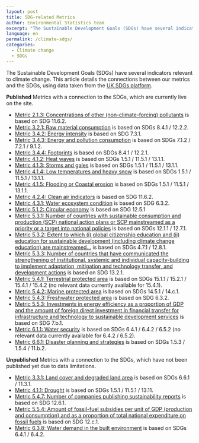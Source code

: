```yaml
---
layout: post
title: SDG-related Metrics
author: Environmental Statistics team
excerpt: "The Sustainable Development Goals (SDGs) have several indicators relevant to climate change..."
language: en
permalink: /climate-sdgs/
categories:
  - Climate change
  - SDGs
---
```


The Sustainable Development Goals (SDGs) have several indicators relevant to climate change. This article details the connections between our metrics and the SDGs, using data taken from the [UK SDGs platform](https://sdgdata.gov.uk/).

<strong>Published</strong>
Metrics with a connection to the SDGs, which are currently live on the site.

- [Metric 2.1.3: Concentrations of other (non-climate-forcing) pollutants](https://norric1admin.github.io/envmetric-site/2-1-3/) is based on SDG 11.6.2.
- [Metric 3.2.1: Raw material consumption](https://norric1admin.github.io/envmetric-site/3-2-1) is based on SDGs 8.4.1 / 12.2.2.
- [Metric 3.4.2: Energy intensity](https://norric1admin.github.io/envmetric-site/3-4-2) is based on SDG 7.3.1.
- [Metric 3.4.3: Energy and pollution consumption](https://norric1admin.github.io/envmetric-site/3-4-3) is based on SDGs 7.1.2 / 7.2.1 / 9.1.2.
- [Metric 3.4.4: Footprints](https://norric1admin.github.io/envmetric-site/3-4-4) is based on SDGs 8.4.1 / 12.2.1.
- [Metric 4.1.2: Heat waves](https://norric1admin.github.io/envmetric-site/4-1-2) is based on SDGs 1.5.1 / 11.5.1 / 13.1.1.
- [Metric 4.1.3: Storms and gales](https://norric1admin.github.io/envmetric-site/4-1-3) is based on SDGs 1.5.1 / 11.5.1 / 13.1.1.
- [Metric 4.1.4: Low temperatures and heavy snow](https://norric1admin.github.io/envmetric-site/4-1-4) is based on SDGs 1.5.1 / 11.5.1 / 13.1.1.
- [Metric 4.1.5: Flooding or Coastal erosion](https://norric1admin.github.io/envmetric-site/4-1-5) is based on SDGs 1.5.1 / 11.5.1 / 13.1.1.
- [Metric 4.2.4: Clean air indicators](https://norric1admin.github.io/envmetric-site/4-2-4) is based on SDG 11.6.2.
- [Metric 4.3.1: Water ecosystem condition](https://norric1admin.github.io/envmetric-site/4-3-1) is based on SDG 6.3.2.
- [Metric 5.1.2: Circular economy](https://norric1admin.github.io/envmetric-site/5-1-2) is based on SDG 12.5.1
- [Metric 5.3.1: Number of countries with sustainable consumption and production (SCP) national action plans or SCP mainstreamed as a priority or a target into national policies](https://norric1admin.github.io/envmetric-site/5-3-1) is based on SDGs 12.1.1 / 12.7.1.
- [Metric 5.3.2:  Extent to which (i) global citizenship education and (ii) education for sustainable development (including climate change education) are mainstreamed...](https://norric1admin.github.io/envmetric-site/5-3-2) is based on SDGs 4.7.1 / 12.8.1.
- [Metric 5.3.3: Number of countries that have communicated the strengthening of institutional, systemic and individual capacity-building to implement adaptation, mitigation and technology transfer, and development actions](https://norric1admin.github.io/envmetric-site/5-3-3) is based on SDG 13.2.1.
- [Metric 5.4.1: Terrestrial protected area](https://norric1admin.github.io/envmetric-site/5-4-1) is based on SDGs 15.1.1 / 15.2.1 / 15.4.1 / 15.4.2 (no relevant data currently available for 15.4.1).
- [Metric 5.4.2: Marine protected area](https://norric1admin.github.io/envmetric-site/5-4-2) is based on SDGs 14.5.1 / 14.c.1.
- [Metric 5.4.3: Freshwater protected area](https://norric1admin.github.io/envmetric-site/5-4-3) is based on SDG 6.3.2.
- [Metric 5.5.3: Investments in energy efficiency as a proportion of GDP and the amount of foreign direct investment in financial transfer for infrastructure and technology to sustainable development services](https://norric1admin.github.io/envmetric-site/5-5-3) is based on SDG 7.b.1.
- [Metric 6.1.1: Water security](https://norric1admin.github.io/envmetric-site/6-1-1) is based on SDGs 6.4.1 / 6.4.2 / 6.5.2 (no relevant data currently available for 6.4.2 / 6.5.2).
- [Metric 6.6.1: Disaster planning and strategies](https://norric1admin.github.io/envmetric-site/6-6-1) is based on SDGs 1.5.3 / 1.5.4 / 11.b.2.

<strong>Unpublished</strong>
Metrics with a connection to the SDGs, which have not been published yet due to data limitations.

- [Metric 3.3.1: Land cover and degraded land area](https://norric1admin.github.io/envmetric-site/3-3-1) is based on SDGs 6.6.1 / 11.3.1.
- [Metric 4.1.1: Drought](https://norric1admin.github.io/envmetric-site/4-1-1) is based on SDGs 1.5.1 / 11.5.1 / 13.11.
- [Metric 5.4.7: Number of companies publishing sustainability reports](https://norric1admin.github.io/envmetric-site/5-4-7) is based on SDG 12.6.1.
- [Metric 5.5.4: Amount of fossil-fuel subsidies per unit of GDP (production and consumption) and as a proportion of total national expenditure on fossil fuels](https://norric1admin.github.io/envmetric-site/5-5-4) is based on SDG 12.c.1.
- [Metric 6.3.8: Water demand in the built environment](https://norric1admin.github.io/envmetric-site/6-3-8) is based on SDGs 6.4.1 / 6.4.2.
